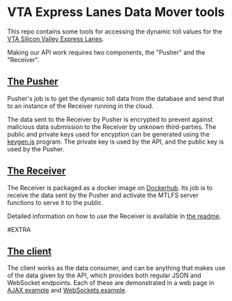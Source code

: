 # VTA Express Lanes Data Mover tools

This repo contains some tools for accessing the dynamic toll values for the [VTA Silicon Valley Express Lanes](http://www.vta.org/projects-and-programs/highway/silicon-valley-express-lanes).

Making our API work requires two components, the "Pusher" and the "Receiver".

##  [The Pusher](/pusher)
Pusher's job is to get the dynamic toll data from the database and send that to an instance of the Receiver running in the cloud.

The data sent to the Receiver by Pusher is encrypted to prevent against malicious data submission to the Receiver by unknown third-parties. The public and private keys used for encyption can be generated using the [keygen.js](pusher/keygen.js) program. The private key is used by the API, and the public key is used by the Pusher.

## [The Receiver](/api)
The Receiver is packaged as a docker image on [Dockerhub](https://hub.docker.com/r/scvta/vta-express-lanes-api/). Its job is to receive the data sent by the Pusher and activate the MTLFS server functions to serve it to the public.

Detailed information on how to use the Receiver is available in [the readme](api/readme.md).

#EXTRA
## [The client](/client_examples)
The client works as the data consumer, and can be anything that makes use of the data given by the API, which provides both regular JSON and WebSocket endpoints. Each of these are demonstrated in a web page in [AJAX example](client_examples/ajax_example.html) and [WebSockets example](client_examples/websockets_example.html).
